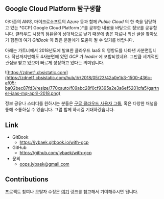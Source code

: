 ## Google Cloud Platform 탐구생활
아마존의 *AWS*, 마이크로소프트의 *Azure* 등과 함께 *Public Cloud* 의 한 축을 담당하고 있는 
*GCP( Google Cloud Platform )*를 공부한 내용을 바탕으로 정보를 공유합니다. 
클라우드 시장의 점유율이 상대적으로 낮기 때문에 좋은 자료나 최신 글을 찾아보기 힘든데 
여기 *GitBook* 이 많은 분들에게 도움이 될 수 있기를 바랍니다.

아래는 가트너에서 2018년도에 발표한 클라우드 IaaS 의 영향도를 나타낸 사분면입니다.
작년까지만해도 4사분면에 있던 *GCP* 가 *leader* 에 포함되었네요. 그만큼 세계적인 관심을 받고 있으며
빠르게 성장하고 있다는 의미입니다.  

![https://zdnet1.cbsistatic.com](https://zdnet1.cbsistatic.com/hub/i/r/2018/05/23/42a0e1b3-1500-436c-af05-ba02bec87fd3/resize/770xauto/f09abc28f0cf9395a2e3a6ef5201cfa5/gartner-iaas-mq-april-2018.png)

정보 공유나 스터디를 원하시는 분들은 [구글 클라우드 사용자 그룹](https://www.facebook.com/groups/googlecloudkorea/), 
혹은 다양한 채널을 통해 소통하실 수 있습니다. 그럼 함께 하시길 기대하겠습니다.

## Link
  * GitBook
    * https://jybaek.gitbook.io/with-gcp
  * GitHub
    * https://github.com/jybaek/with-gcp
  * 문의
    * oops.jybaek@gmail.com

## Contributions
프로젝트 참여나 오탈자 수정은  [여기][1] 링크를 참고해서 기여해주시면 됩니다.

[1]: https://github.com/jybaek/with-gcp/blob/master/CONTRIBUTING.md
